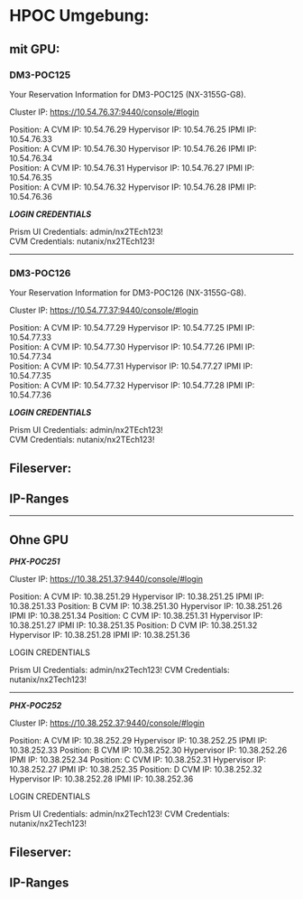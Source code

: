 # HPOC Umgebung:

## mit GPU:

### DM3-POC125

Your Reservation Information for DM3-POC125 (NX-3155G-G8).

Cluster IP: https://10.54.76.37:9440/console/#login

Position: A CVM IP: 10.54.76.29 Hypervisor IP: 10.54.76.25 IPMI IP: 10.54.76.33  
Position: A CVM IP: 10.54.76.30 Hypervisor IP: 10.54.76.26 IPMI IP: 10.54.76.34  
Position: A CVM IP: 10.54.76.31 Hypervisor IP: 10.54.76.27 IPMI IP: 10.54.76.35  
Position: A CVM IP: 10.54.76.32 Hypervisor IP: 10.54.76.28 IPMI IP: 10.54.76.36  

***LOGIN CREDENTIALS***

Prism UI Credentials: admin/nx2TEch123!  
CVM Credentials: nutanix/nx2TEch123!

---

### DM3-POC126

Your Reservation Information for DM3-POC126 (NX-3155G-G8).

Cluster IP: https://10.54.77.37:9440/console/#login

Position: A CVM IP: 10.54.77.29 Hypervisor IP: 10.54.77.25 IPMI IP: 10.54.77.33  
Position: A CVM IP: 10.54.77.30 Hypervisor IP: 10.54.77.26 IPMI IP: 10.54.77.34  
Position: A CVM IP: 10.54.77.31 Hypervisor IP: 10.54.77.27 IPMI IP: 10.54.77.35  
Position: A CVM IP: 10.54.77.32 Hypervisor IP: 10.54.77.28 IPMI IP: 10.54.77.36  

***LOGIN CREDENTIALS***

Prism UI Credentials: admin/nx2TEch123!  
CVM Credentials: nutanix/nx2TEch123!

## Fileserver:


## IP-Ranges



---
## Ohne GPU

***PHX-POC251*** 

Cluster IP: https://10.38.251.37:9440/console/#login

Position: A CVM IP: 10.38.251.29 Hypervisor IP: 10.38.251.25 IPMI IP: 10.38.251.33
Position: B CVM IP: 10.38.251.30 Hypervisor IP: 10.38.251.26 IPMI IP: 10.38.251.34
Position: C CVM IP: 10.38.251.31 Hypervisor IP: 10.38.251.27 IPMI IP: 10.38.251.35
Position: D CVM IP: 10.38.251.32 Hypervisor IP: 10.38.251.28 IPMI IP: 10.38.251.36


LOGIN CREDENTIALS

Prism UI Credentials: admin/nx2Tech123!
CVM Credentials: nutanix/nx2Tech123!

---

***PHX-POC252***


Cluster IP: https://10.38.252.37:9440/console/#login

Position: A CVM IP: 10.38.252.29 Hypervisor IP: 10.38.252.25 IPMI IP: 10.38.252.33
Position: B CVM IP: 10.38.252.30 Hypervisor IP: 10.38.252.26 IPMI IP: 10.38.252.34
Position: C CVM IP: 10.38.252.31 Hypervisor IP: 10.38.252.27 IPMI IP: 10.38.252.35
Position: D CVM IP: 10.38.252.32 Hypervisor IP: 10.38.252.28 IPMI IP: 10.38.252.36


LOGIN CREDENTIALS

Prism UI Credentials: admin/nx2Tech123!
CVM Credentials: nutanix/nx2Tech123!



## Fileserver:


## IP-Ranges

